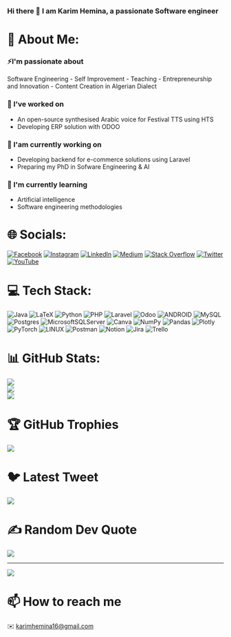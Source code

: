 ### Hi there 👋 I am  Karim Hemina, a passionate Software engineer

# 💫 About Me:
### ⚡I'm passionate about
 Software Engineering - Self Improvement - Teaching - Entrepreneurship and Innovation - Content Creation in Algerian Dialect
### 🔭 I've worked on
 - An open-source synthesised Arabic voice for Festival TTS using HTS
 - Developing ERP solution with ODOO
### 🔭 I'am currently working on
 - Developing backend for e-commerce solutions using Laravel
 - Preparing my PhD in Sofware Engineering & AI

### 🌱 I'm currently learning
 - Artificial intelligence
 - Software engineering methodologies


# 🌐 Socials:
[![Facebook](https://img.shields.io/badge/Facebook-%231877F2.svg?logo=Facebook&logoColor=white)](https://facebook.com/karimh16) [![Instagram](https://img.shields.io/badge/Instagram-%23E4405F.svg?logo=Instagram&logoColor=white)](https://instagram.com/karim.swe) [![LinkedIn](https://img.shields.io/badge/LinkedIn-%230077B5.svg?logo=linkedin&logoColor=white)](https://linkedin.com/in/karimh16) [![Medium](https://img.shields.io/badge/Medium-12100E?logo=medium&logoColor=white)](https://medium.com/@karimhemina16) [![Stack Overflow](https://img.shields.io/badge/-Stackoverflow-FE7A16?logo=stack-overflow&logoColor=white)](https://stackoverflow.com/users/7636528) [![Twitter](https://img.shields.io/badge/Twitter-%231DA1F2.svg?logo=Twitter&logoColor=white)](https://twitter.com/karim_hem) [![YouTube](https://img.shields.io/badge/YouTube-%23FF0000.svg?logo=YouTube&logoColor=white)](https://youtube.com/@KarimHemina) 

# 💻 Tech Stack:
![Java](https://img.shields.io/badge/java-%23ED8B00.svg?style=flat&logo=java&logoColor=white) ![LaTeX](https://img.shields.io/badge/latex-%23008080.svg?style=flat&logo=latex&logoColor=white) ![Python](https://img.shields.io/badge/python-3670A0?style=flat&logo=python&logoColor=ffdd54) ![PHP](https://img.shields.io/badge/php-%23777BB4.svg?style=flat&logo=php&logoColor=white) ![Laravel](https://img.shields.io/badge/laravel-%23FF2D20.svg?style=flat&logo=laravel&logoColor=white) ![Odoo](https://img.shields.io/badge/odoo-purple.svg?style=flat) ![ANDROID](https://img.shields.io/badge/android-%2320232a.svg?style=flat&logo=android&logoColor=%a4c639) ![MySQL](https://img.shields.io/badge/mysql-%2300f.svg?style=flat&logo=mysql&logoColor=white) ![Postgres](https://img.shields.io/badge/postgres-%23316192.svg?style=flat&logo=postgresql&logoColor=white) ![MicrosoftSQLServer](https://img.shields.io/badge/Microsoft%20SQL%20Sever-CC2927?style=flat&logo=microsoft%20sql%20server&logoColor=white) ![Canva](https://img.shields.io/badge/Canva-%2300C4CC.svg?style=flat&logo=Canva&logoColor=white) ![NumPy](https://img.shields.io/badge/numpy-%23013243.svg?style=flat&logo=numpy&logoColor=white) ![Pandas](https://img.shields.io/badge/pandas-%23150458.svg?style=flat&logo=pandas&logoColor=white) ![Plotly](https://img.shields.io/badge/Plotly-%233F4F75.svg?style=flat&logo=plotly&logoColor=white) ![PyTorch](https://img.shields.io/badge/PyTorch-%23EE4C2C.svg?style=flat&logo=PyTorch&logoColor=white) ![LINUX](https://img.shields.io/badge/Linux-FCC624?style=flat&logo=linux&logoColor=black) ![Postman](https://img.shields.io/badge/Postman-FF6C37?style=flat&logo=postman&logoColor=white) ![Notion](https://img.shields.io/badge/Notion-%23000000.svg?style=flat&logo=notion&logoColor=white) ![Jira](https://img.shields.io/badge/jira-%230A0FFF.svg?style=flat&logo=jira&logoColor=white) ![Trello](https://img.shields.io/badge/Trello-%23026AA7.svg?style=flat&logo=Trello&logoColor=white)
# 📊 GitHub Stats:
![](https://github-readme-stats.vercel.app/api?username=karimHemina&theme=dark&hide_border=false&include_all_commits=true&count_private=true)<br/>
![](https://github-readme-streak-stats.herokuapp.com/?user=karimHemina&theme=dark&hide_border=false)<br/>
![](https://github-readme-stats.vercel.app/api/top-langs/?username=karimHemina&theme=dark&hide_border=false&include_all_commits=true&count_private=true&layout=compact)

# 🏆 GitHub Trophies
![](https://github-profile-trophy.vercel.app/?username=karimHemina&theme=radical&no-frame=false&no-bg=false&margin-w=4)

# 🐦 Latest Tweet
![](https://gtce.itsvg.in/api?username=karim_hem)

# ✍️ Random Dev Quote
![](https://quotes-github-readme.vercel.app/api?type=horizontal&theme=radical)

---
![](https://visitcount.itsvg.in/api?id=karimHemina&icon=0&color=0)

<!-- Proudly created with GPRM ( https://gprm.itsvg.in ) -->

# 📫 How to reach me
✉️ karimhemina16@gmail.com
 

<!--
**karimHemina/karimHemina** is a ✨ _special_ ✨ repository because its `README.md` (this file) appears on your GitHub profile.

Here are some ideas to get you started:

- 🔭 I’m currently working on ...
- 🌱 I’m currently learning ...
- 👯 I’m looking to collaborate on ...
- 🤔 I’m looking for help with ...
- 💬 Ask me about ...
- 📫 How to reach me: ...
- 😄 Pronouns: ...
- ⚡ Fun fact: ...
-->
